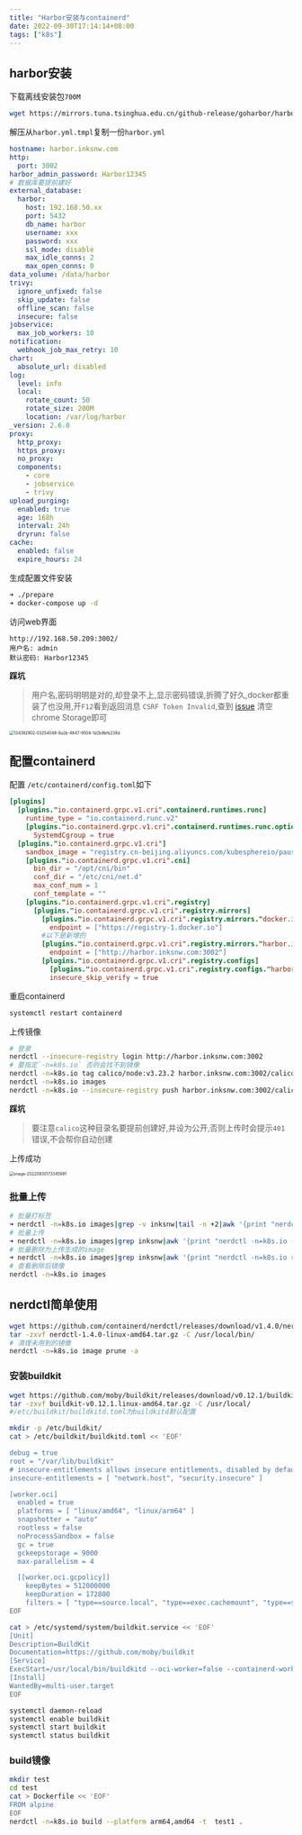 ```yaml
---
title: "Harbor安装与containerd"
date: 2022-09-30T17:14:14+08:00
tags: ["k8s"]
---
```


## harbor安装

下载离线安装包`700M`

```bash
wget https://mirrors.tuna.tsinghua.edu.cn/github-release/goharbor/harbor/v2.6.0/harbor-offline-installer-v2.6.0.tgz
```

解压从`harbor.yml.tmpl`复制一份`harbor.yml`

```yaml
hostname: harbor.inksnw.com
http:
  port: 3002
harbor_admin_password: Harbor12345
# 数据库要提前建好
external_database:
  harbor:
    host: 192.168.50.xx
    port: 5432
    db_name: harbor
    username: xxx
    password: xxx
    ssl_mode: disable
    max_idle_conns: 2
    max_open_conns: 0
data_volume: /data/harbor
trivy:
  ignore_unfixed: false
  skip_update: false
  offline_scan: false
  insecure: false
jobservice:
  max_job_workers: 10
notification:
  webhook_job_max_retry: 10
chart:
  absolute_url: disabled
log:
  level: info
  local:
    rotate_count: 50
    rotate_size: 200M
    location: /var/log/harbor
_version: 2.6.0
proxy:
  http_proxy:
  https_proxy:
  no_proxy:
  components:
    - core
    - jobservice
    - trivy
upload_purging:
  enabled: true
  age: 168h
  interval: 24h
  dryrun: false
cache:
  enabled: false
  expire_hours: 24
```

生成配置文件安装

```bash
➜ ./prepare
➜ docker-compose up -d
```

访问web界面

```
http://192.168.50.209:3002/
用户名: admin
默认密码: Harbor12345
```

**踩坑**

>  用户名,密码明明是对的,却登录不上,显示密码错误,折腾了好久,docker都重装了也没用,开`F12`看到返回消息 `CSRF Token Invalid`,查到 [issue](https://github.com/goharbor/harbor/issues/12676) 清空chrome Storage即可

<img src="http://inksnw.asuscomm.com:3001/blog/harbor安装与containerd_64fda2673e4bbf152a1fc84a80e9e8a6.png" alt="134382902-03254048-8a2b-4847-9504-1d2b9bfb239d" style="zoom:50%;" />

## 配置containerd

配置 `/etc/containerd/config.toml`如下

```toml
[plugins]
  [plugins."io.containerd.grpc.v1.cri".containerd.runtimes.runc]
    runtime_type = "io.containerd.runc.v2"
    [plugins."io.containerd.grpc.v1.cri".containerd.runtimes.runc.options]
      SystemdCgroup = true
  [plugins."io.containerd.grpc.v1.cri"]
    sandbox_image = "registry.cn-beijing.aliyuncs.com/kubesphereio/pause:3.7"
    [plugins."io.containerd.grpc.v1.cri".cni]
      bin_dir = "/opt/cni/bin"
      conf_dir = "/etc/cni/net.d"
      max_conf_num = 1
      conf_template = ""
    [plugins."io.containerd.grpc.v1.cri".registry]
      [plugins."io.containerd.grpc.v1.cri".registry.mirrors]
        [plugins."io.containerd.grpc.v1.cri".registry.mirrors."docker.io"]
          endpoint = ["https://registry-1.docker.io"]
        #以下是新增的
        [plugins."io.containerd.grpc.v1.cri".registry.mirrors."harbor.inksnw.com:3002"]
          endpoint = ["http://harbor.inksnw.com:3002"]
        [plugins."io.containerd.grpc.v1.cri".registry.configs]
          [plugins."io.containerd.grpc.v1.cri".registry.configs."harbor.inksnw.com:3002".tls]
          insecure_skip_verify = true
```

重启containerd

```bash
systemctl restart containerd
```

上传镜像

```bash
# 登录
nerdctl --insecure-registry login http://harbor.inksnw.com:3002
# 要指定`-n=k8s.io` 否则会找不到镜像
nerdctl -n=k8s.io tag calico/node:v3.23.2 harbor.inksnw.com:3002/calico/node:v3.23.2
nerdctl -n=k8s.io images
nerdctl -n=k8s.io --insecure-registry push harbor.inksnw.com:3002/calico/node:v3.23.2
```

**踩坑**

>  要注意`calico`这种目录名要提前创建好,并设为公开,否则上传时会提示`401`错误,不会帮你自动创建

上传成功

<img src="http://inksnw.asuscomm.com:3001/blog/harbor安装与containerd_83b2069f2073684f82111d6ae6285f0e.png" alt="image-20220930173345991" style="zoom:50%;" />

### 批量上传

```bash
# 批量打标签
➜ nerdctl -n=k8s.io images|grep -v inksnw|tail -n +2|awk '{print "nerdctl -n=k8s.io tag "  $1":"$2   " harbor.inksnw.com:3002/" $1":"$2  }'|sh
# 批量上传
➜ nerdctl -n=k8s.io images|grep inksnw|awk '{print "nerdctl -n=k8s.io --insecure-registry push " $1":"$2}'|sh
# 批量删除为上传生成的image
➜ nerdctl -n=k8s.io images|grep inksnw|awk '{print "nerdctl -n=k8s.io rmi " $1":"$2}'|sh
# 查看删除后镜像
nerdctl -n=k8s.io images
```

## nerdctl简单使用

```bash
wget https://github.com/containerd/nerdctl/releases/download/v1.4.0/nerdctl-1.4.0-linux-amd64.tar.gz
tar -zxvf nerdctl-1.4.0-linux-amd64.tar.gz -C /usr/local/bin/
# 清理未用到的镜像 
nerdctl -n=k8s.io image prune -a
```

### 安装buildkit

```bash
wget https://github.com/moby/buildkit/releases/download/v0.12.1/buildkit-v0.12.1.linux-amd64.tar.gz
tar -zxvf buildkit-v0.12.1.linux-amd64.tar.gz -C /usr/local/
#/etc/buildkit/buildkitd.toml为buildkitd默认配置

mkdir -p /etc/buildkit/
cat > /etc/buildkit/buildkitd.toml << 'EOF'

debug = true
root = "/var/lib/buildkit"
# insecure-entitlements allows insecure entitlements, disabled by default.
insecure-entitlements = [ "network.host", "security.insecure" ]

[worker.oci]
  enabled = true
  platforms = [ "linux/amd64", "linux/arm64" ]
  snapshotter = "auto"
  rootless = false
  noProcessSandbox = false
  gc = true
  gckeepstorage = 9000
  max-parallelism = 4

  [[worker.oci.gcpolicy]]
    keepBytes = 512000000
    keepDuration = 172800
    filters = [ "type==source.local", "type==exec.cachemount", "type==source.git.checkout"]
EOF

cat > /etc/systemd/system/buildkit.service << 'EOF'
[Unit]
Description=BuildKit
Documentation=https://github.com/moby/buildkit
[Service]
ExecStart=/usr/local/bin/buildkitd --oci-worker=false --containerd-worker=true
[Install]
WantedBy=multi-user.target
EOF

systemctl daemon-reload
systemctl enable buildkit
systemctl start buildkit
systemctl status buildkit
```

### build镜像

```bash
mkdir test
cd test
cat > Dockerfile << 'EOF'
FROM alpine
EOF
nerdctl -n=k8s.io build --platform arm64,amd64 -t  test1 .
```

